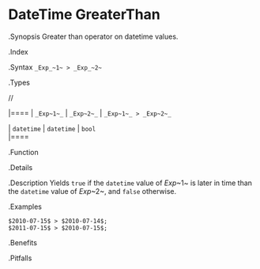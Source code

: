 # DateTime GreaterThan

.Synopsis
Greater than operator on datetime values.

.Index
>

.Syntax
`_Exp_~1~ > _Exp_~2~`

.Types

//

|====
| `_Exp~1~_`      | `_Exp~2~_`      | `_Exp~1~_ > _Exp~2~_` 

| `datetime`     |  `datetime`    | `bool`              
|====

.Function

.Details

.Description
Yields `true` if the `datetime` value of _Exp_~1~ is later in time than the `datetime` value
of _Exp_~2~, and `false` otherwise.

.Examples
```rascal-shell
$2010-07-15$ > $2010-07-14$;
$2011-07-15$ > $2010-07-15$;
```

.Benefits

.Pitfalls

